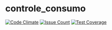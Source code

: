 # controle_consumo

[![Code Climate](https://codeclimate.com/github/Nabucodono5or/controle_consumo/badges/gpa.svg)](https://codeclimate.com/github/Nabucodono5or/controle_consumo)
[![Issue Count](https://codeclimate.com/github/Nabucodono5or/controle_consumo/badges/issue_count.svg)](https://codeclimate.com/github/Nabucodono5or/controle_consumo)
[![Test Coverage](https://codeclimate.com/github/Nabucodono5or/controle_consumo/badges/coverage.svg)](https://codeclimate.com/github/Nabucodono5or/controle_consumo/coverage)
